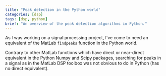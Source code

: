 ```yaml
---
title: "Peak detection in the Python world"
categories: [dsp]
tags: [dsp, python]
brief: "An overview of the peak detection algorithms in Python."
---
```


As I was working on a signal processing project, I've come to need an equivalent
of the MatLab `findpeaks` function in the Python world.

Contrary to other MatLab functions which have direct or near-direct equivalent
in the Python Numpy and Scipy packages, searching for peaks in a signal as in
the MatLab DSP toolbox was not obvious to do in Python (has no direct equivalent).
